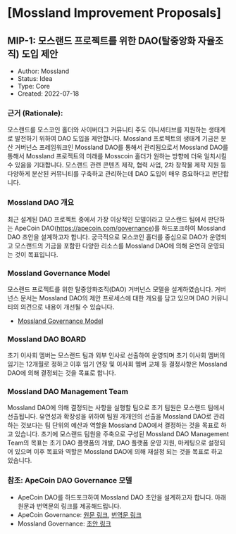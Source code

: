 # [Mossland Improvement Proposals]

## MIP-1: 모스랜드 프로젝트를 위한 DAO(탈중앙화 자율조직) 도입 제안
- Author: Mossland
- Status: Idea
- Type: Core
- Created: 2022-07-18

### 근거 (Rationale):
모스랜드를 모스코인 홀더와 사이버더그 커뮤니티 주도 이니셔티브를 지원하는 생태계로 발전하기 위하여 DAO 도입을 제안합니다.
Mossland 프로젝트의 생태계 기금은 분산 거버넌스 프레임워크인 Mossland DAO를 통해서 관리됨으로서 Mossland DAO를 통해서 Mossland 프로젝트의 미래를 Mosscoin 홀더가 원하는 방향에 더욱 일치시킬 수 있음을 기대합니다.
모스랜드 관련 콘텐츠 제작, 협력 사업, 2차 창작물 제작 지원 등 다양하게 분산된 커뮤니티를 구축하고 관리하는데 DAO 도입이 매우 중요하다고 판단합니다.

### Mossland DAO 개요
최근 설계된 DAO 프로젝트 중에서 가장 이상적인 모델이라고 모스랜드 팀에서 판단하는 ApeCoin DAO(https://apecoin.com/governance)를 하드포크하여 Mossland DAO 초안을 설계하고자 합니다.
궁극적으로 모스코인 홀더를 중심으로 DAO가 운영되고  모스랜드의 기금을 포함한 다양한 리소스를 Mossland DAO에 의해 온연히 운영되는 것이 목표입니다.

### Mossland Governance Model
모스랜드 프로젝트를 위한 탈중앙화조직(DAO) 거버넌스 모델을 설계하였습니다.
거버넌스 문서는 Mossland DAO의 제안 프로세스에 대한 개요를 담고 있으며 DAO 커뮤니티의 의견으로 내용이 개선될 수 있습니다.
- [Mossland Governance Model](Mossland_DAO_Governance.md)

### Mossland DAO BOARD
초기 이사회 멤버는 모스랜드 팀과 외부 인사로 선출하여 운영되며 초기 이사회 멤버의 임기는 12개월로 정하고 이후 임기 연장 및 이사회 멤버 교체 등 결정사항은 Mossland DAO에 의해 결정되는 것을 목표로 합니다.

### Mossland DAO Management Team
Mossland DAO에 의해 결정되는 사항을 실행할 팀으로 초기 팀원은 모스랜드 팀에서 선출됩니다. 유연성과 확장성을 위하여 팀원 개개인의 선출을 Mossland DAO로 관리 하는 것보다는 팀 단위의 예산과 역할을 Mossland DAO에서 결정하는 것을 목표로 하고 있습니다. 초기에 모스랜드 팀원을 주축으로 구성된 Mossland DAO Management Team의 목표는 초기 DAO 플랫폼의 개발, DAO 플랫폼 운영 지원, 마케팅으로 설정되어 있으며 이후 목표와 역할은 Mossland DAO에 의해 재설정 되는 것을 목표로 하고 있습니다.


### 참조: ApeCoin DAO Governance 모델
- ApeCoin DAO를 하드포크하여 Mossland DAO 초안을 설계하고자 합니다. 아래 원문과 번역문의 링크를 제공해드립니다.
- ApeCoin Governance: [원문 링크](https://apecoin.com/governance#ape-coin-dao-governance), [번역문 링크](https://docs.google.com/document/d/1btjU28myksFkbfPinrPvKQBoV90zEsaaMZ1mO2KXSyo/edit?usp=sharing)
- Mossland Governance: [초안 링크](https://docs.google.com/document/d/1NNjWfXuZeNGd9INjqMkyYwdgIBoMDTS5a0XpXuGtrkA/edit#heading=h.p6nore7b9xsz)

